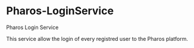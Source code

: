 # Pharos-LoginService
Pharos Login Service

This service allow the login of every registred user to the Pharos platform.